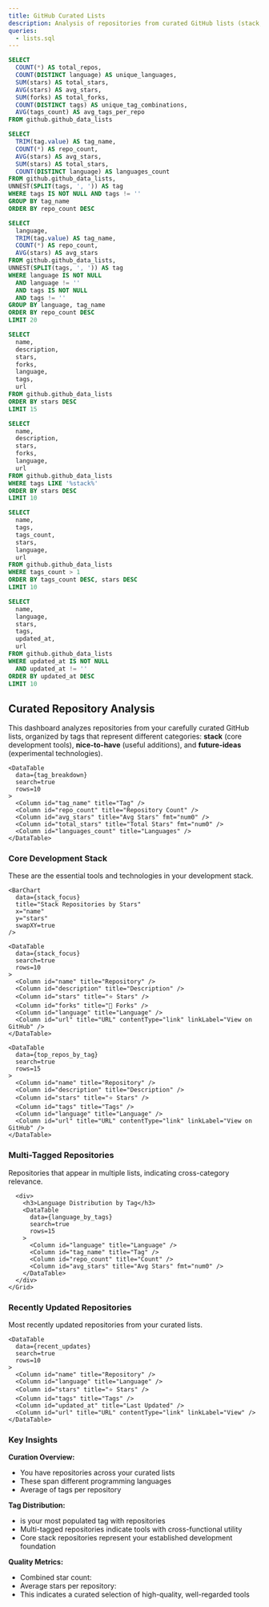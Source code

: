 ```yaml
---
title: GitHub Curated Lists
description: Analysis of repositories from curated GitHub lists (stack, nice-to-have, future-ideas) with tag-based organization.
queries:
  - lists.sql
---
```


```sql total_lists_stats
SELECT 
  COUNT(*) AS total_repos,
  COUNT(DISTINCT language) AS unique_languages,
  SUM(stars) AS total_stars,
  AVG(stars) AS avg_stars,
  SUM(forks) AS total_forks,
  COUNT(DISTINCT tags) AS unique_tag_combinations,
  AVG(tags_count) AS avg_tags_per_repo
FROM github.github_data_lists
```

```sql tag_breakdown
SELECT 
  TRIM(tag.value) AS tag_name,
  COUNT(*) AS repo_count,
  AVG(stars) AS avg_stars,
  SUM(stars) AS total_stars,
  COUNT(DISTINCT language) AS languages_count
FROM github.github_data_lists,
UNNEST(SPLIT(tags, ', ')) AS tag
WHERE tags IS NOT NULL AND tags != ''
GROUP BY tag_name
ORDER BY repo_count DESC
```

```sql language_by_tags
SELECT 
  language,
  TRIM(tag.value) AS tag_name,
  COUNT(*) AS repo_count,
  AVG(stars) AS avg_stars
FROM github.github_data_lists,
UNNEST(SPLIT(tags, ', ')) AS tag
WHERE language IS NOT NULL 
  AND language != '' 
  AND tags IS NOT NULL 
  AND tags != ''
GROUP BY language, tag_name
ORDER BY repo_count DESC
LIMIT 20
```

```sql top_repos_by_tag
SELECT 
  name,
  description,
  stars,
  forks,
  language,
  tags,
  url
FROM github.github_data_lists
ORDER BY stars DESC
LIMIT 15
```

```sql stack_focus
SELECT 
  name,
  description,
  stars,
  forks,
  language,
  url
FROM github.github_data_lists
WHERE tags LIKE '%stack%'
ORDER BY stars DESC
LIMIT 10
```

```sql multi_tag_repos
SELECT 
  name,
  tags,
  tags_count,
  stars,
  language,
  url
FROM github.github_data_lists
WHERE tags_count > 1
ORDER BY tags_count DESC, stars DESC
LIMIT 10
```

```sql recent_updates
SELECT 
  name,
  language,
  stars,
  tags,
  updated_at,
  url
FROM github.github_data_lists
WHERE updated_at IS NOT NULL 
  AND updated_at != ''
ORDER BY updated_at DESC
LIMIT 10
```

<Grid cols=4>
  <BigValue 
    data={total_lists_stats} 
    value=total_repos 
    title="Curated Repositories"
    description="From organized lists" 
  />
  <BigValue 
    data={tag_breakdown} 
    value=repo_count 
    title="Most Used Tag"
    description={tag_breakdown[0].tag_name}
  />
  <BigValue 
    data={total_lists_stats} 
    value=avg_tags_per_repo 
    title="Avg Tags per Repo"
    description="Tag density"
    fmt="num1"
  />
  <BigValue 
    data={total_lists_stats} 
    value=total_stars 
    title="Total Stars"
    description="Combined from all lists" 
  />
</Grid>

## Curated Repository Analysis

This dashboard analyzes repositories from your carefully curated GitHub lists, organized by tags that represent different categories: **stack** (core development tools), **nice-to-have** (useful additions), and **future-ideas** (experimental technologies).

<Tabs>
  <Tab label="Tag Overview">
    <Grid cols=2>
      <BarChart 
        data={tag_breakdown} 
        title="Repositories by Tag" 
        x="tag_name" 
        y="repo_count"
      />
      <BarChart 
        data={tag_breakdown} 
        title="Average Stars by Tag" 
        x="tag_name" 
        y="avg_stars"
      />
    </Grid>
    
    <DataTable 
      data={tag_breakdown}
      search=true
      rows=10
    >
      <Column id="tag_name" title="Tag" />
      <Column id="repo_count" title="Repository Count" />
      <Column id="avg_stars" title="Avg Stars" fmt="num0" />
      <Column id="total_stars" title="Total Stars" fmt="num0" />
      <Column id="languages_count" title="Languages" />
    </DataTable>
  </Tab>
  
  <Tab label="Stack Focus">
    <div>
      <h3>Core Development Stack</h3>
      <p>These are the essential tools and technologies in your development stack.</p>
    </div>
    
    <BarChart 
      data={stack_focus} 
      title="Stack Repositories by Stars" 
      x="name" 
      y="stars"
      swapXY=true
    />
    
    <DataTable 
      data={stack_focus}
      search=true
      rows=10
    >
      <Column id="name" title="Repository" />
      <Column id="description" title="Description" />
      <Column id="stars" title="⭐ Stars" />
      <Column id="forks" title="🍴 Forks" />
      <Column id="language" title="Language" />
      <Column id="url" title="URL" contentType="link" linkLabel="View on GitHub" />
    </DataTable>
  </Tab>
  
  <Tab label="Top Repositories">
    <BarChart 
      data={top_repos_by_tag} 
      title="Most Starred Curated Repositories" 
      x="name" 
      y="stars"
      swapXY=true
    />
    
    <DataTable 
      data={top_repos_by_tag}
      search=true
      rows=15
    >
      <Column id="name" title="Repository" />
      <Column id="description" title="Description" />
      <Column id="stars" title="⭐ Stars" />
      <Column id="tags" title="Tags" />
      <Column id="language" title="Language" />
      <Column id="url" title="URL" contentType="link" linkLabel="View on GitHub" />
    </DataTable>
  </Tab>
  
  <Tab label="Cross-Tag Analysis">
    <Grid cols=2>
      <div>
        <h3>Multi-Tagged Repositories</h3>
        <p>Repositories that appear in multiple lists, indicating cross-category relevance.</p>
        <DataTable 
          data={multi_tag_repos}
          search=true
          rows=10
        >
          <Column id="name" title="Repository" />
          <Column id="tags" title="Tags" />
          <Column id="tags_count" title="Tag Count" />
          <Column id="stars" title="⭐ Stars" />
          <Column id="url" title="URL" contentType="link" linkLabel="View" />
        </DataTable>
      </div>
      
      <div>
        <h3>Language Distribution by Tag</h3>
        <DataTable 
          data={language_by_tags}
          search=true
          rows=15
        >
          <Column id="language" title="Language" />
          <Column id="tag_name" title="Tag" />
          <Column id="repo_count" title="Count" />
          <Column id="avg_stars" title="Avg Stars" fmt="num0" />
        </DataTable>
      </div>
    </Grid>
  </Tab>

  <Tab label="Recent Activity">
    <div>
      <h3>Recently Updated Repositories</h3>
      <p>Most recently updated repositories from your curated lists.</p>
    </div>
    
    <DataTable 
      data={recent_updates}
      search=true
      rows=10
    >
      <Column id="name" title="Repository" />
      <Column id="language" title="Language" />
      <Column id="stars" title="⭐ Stars" />
      <Column id="tags" title="Tags" />
      <Column id="updated_at" title="Last Updated" />
      <Column id="url" title="URL" contentType="link" linkLabel="View" />
    </DataTable>
  </Tab>
</Tabs>

### Key Insights

**Curation Overview:**
- You have <Value data={total_lists_stats} column=total_repos /> repositories across your curated lists
- These span <Value data={total_lists_stats} column=unique_languages /> different programming languages
- Average of <Value data={total_lists_stats} column=avg_tags_per_repo fmt="num1" /> tags per repository

**Tag Distribution:**
- **<Value data={tag_breakdown} column=tag_name />** is your most populated tag with <Value data={tag_breakdown} column=repo_count /> repositories
- Multi-tagged repositories indicate tools with cross-functional utility
- Core stack repositories represent your established development foundation

**Quality Metrics:**
- Combined star count: <Value data={total_lists_stats} column=total_stars format="num0" />
- Average stars per repository: <Value data={total_lists_stats} column=avg_stars format="num0" />
- This indicates a curated selection of high-quality, well-regarded tools